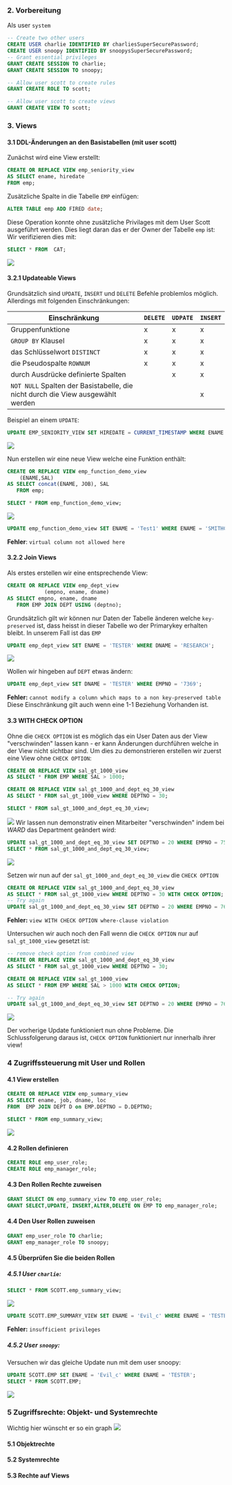### 2. Vorbereitung
Als user `system`

```sql
-- Create two other users
CREATE USER charlie IDENTIFIED BY charliesSuperSecurePassword;
CREATE USER snoopy IDENTIFIED BY snoopysSuperSecurePassword;
-- Grant essential privileges
GRANT CREATE SESSION TO charlie;
GRANT CREATE SESSION TO snoopy;

-- Allow user scott to create rules
GRANT CREATE ROLE TO scott;

-- Allow user scott to create views
GRANT CREATE VIEW TO scott;
```

### 3. Views

#### 3.1 DDL-Änderungen an den Basistabellen (mit user scott)

Zunächst wird eine View erstellt:

```sql
CREATE OR REPLACE VIEW emp_seniority_view
AS SELECT ename, hiredate
FROM emp;
```

Zusätzliche Spalte in die Tabelle `EMP` einfügen:

```sql
ALTER TABLE emp ADD FIRED date;
```

Diese Operation konnte ohne zusätzliche Privilages mit dem User Scott ausgeführt werden. Dies liegt daran das er der Owner der Tabelle `emp` ist: Wir verifizieren dies mit:

```sql
SELECT * FROM  CAT;
```

![](img/f8a44ea2.png)

#### 3.2.1 Updateable Views

Grundsätzlich sind `UPDATE`, `INSERT` und `DELETE` Befehle problemlos möglich. Allerdings mit folgenden Einschränkungen:

| Einschränkung                                                                   | `DELETE` | `UDPATE` | `INSERT` |
|---------------------------------------------------------------------------------|----------|----------|----------|
| Gruppenfunktione                                                                | x        | x        | x        |
| `GROUP BY` Klausel                                                              | x        | x        | x        |
| das Schlüsselwort `DISTINCT`                                                    | x        | x        | x        |
| die Pseudospalte `ROWNUM`                                                       | x        | x        | x        |
| durch Ausdrücke definierte Spalten                                              |          | x        | x        |
| `NOT NULL` Spalten der Basistabelle, die nicht durch die View ausgewählt werden |          |          | x        |

Beispiel an einem `UPDATE`:

```sql
UPDATE EMP_SENIORITY_VIEW SET HIREDATE = CURRENT_TIMESTAMP WHERE ENAME = 'SMITH';
```

![](img/5440c20c.png)

Nun erstellen wir eine neue View welche eine Funktion enthält:

```sql
CREATE OR REPLACE VIEW emp_function_demo_view
    (ENAME,SAL)
AS SELECT concat(ENAME, JOB), SAL
   FROM emp;
```

```sql
SELECT * FROM emp_function_demo_view;
```

![](img/0c638108.png)

```sql
UPDATE emp_function_demo_view SET ENAME = 'Test1' WHERE ENAME = 'SMITHCLERK';
```

**Fehler**: `virtual column not allowed here`

#### 3.2.2 Join Views

Als erstes erstellen wir eine entsprechende View:

```sql
CREATE OR REPLACE VIEW emp_dept_view
            (empno, ename, dname)
AS SELECT empno, ename, dname
   FROM EMP JOIN DEPT USING (deptno);
```

Grundsätzlich gilt wir können nur Daten der Tabelle änderen welche `key-preserved` ist, dass heisst in dieser Tabelle wo der Primarykey erhalten bleibt. In unserem Fall ist das `EMP`

```sql
UPDATE emp_dept_view SET ENAME = 'TESTER' WHERE DNAME = 'RESEARCH';
```

![](img/bb99f197.png)

Wollen wir hingeben auf `DEPT` etwas ändern:

```sql
UPDATE emp_dept_view SET DNAME = 'TESTER' WHERE EMPNO = '7369';
```

**Fehler:** `cannot modify a column which maps to a non key-preserved table` Diese Einschränkung gilt auch wenn eine 1-1 Beziehung Vorhanden ist.

#### 3.3 WITH CHECK OPTION

Ohne die `CHECK OPTION` ist es möglich das ein User Daten aus der View "verschwinden" lassen kann - er kann Änderungen durchführen welche in der View nicht sichtbar sind. Um dies zu demonstrieren erstellen wir zuerst eine View ohne `CHECK OPTION`:

```sql
CREATE OR REPLACE VIEW sal_gt_1000_view
AS SELECT * FROM EMP WHERE SAL > 1000;

CREATE OR REPLACE VIEW sal_gt_1000_and_dept_eq_30_view
AS SELECT * FROM sal_gt_1000_view WHERE DEPTNO = 30;

SELECT * FROM sal_gt_1000_and_dept_eq_30_view;
```
![](img/screen002.png)
Wir lassen nun demonstrativ einen Mitarbeiter "verschwinden" indem bei _WARD_ das Department geändert wird:
```sql
UPDATE sal_gt_1000_and_dept_eq_30_view SET DEPTNO = 20 WHERE EMPNO = 7521;
SELECT * FROM sal_gt_1000_and_dept_eq_30_view;
```
![](img/screen003.png)

Setzen wir nun auf der `sal_gt_1000_and_dept_eq_30_view` die `CHECK OPTION`
```sql
CREATE OR REPLACE VIEW sal_gt_1000_and_dept_eq_30_view
AS SELECT * FROM sal_gt_1000_view WHERE DEPTNO = 30 WITH CHECK OPTION;
-- Try again
UPDATE sal_gt_1000_and_dept_eq_30_view SET DEPTNO = 20 WHERE EMPNO = 7654;
```
**Fehler:** `view WITH CHECK OPTION where-clause violation`

Untersuchen wir auch noch den Fall wenn die `CHECK OPTION` nur auf `sal_gt_1000_view` gesetzt ist:
```sql
-- remove check option from combined view
CREATE OR REPLACE VIEW sal_gt_1000_and_dept_eq_30_view
AS SELECT * FROM sal_gt_1000_view WHERE DEPTNO = 30;

CREATE OR REPLACE VIEW sal_gt_1000_view
AS SELECT * FROM EMP WHERE SAL > 1000 WITH CHECK OPTION;

-- Try again
UPDATE sal_gt_1000_and_dept_eq_30_view SET DEPTNO = 20 WHERE EMPNO = 7654;
```
![](img/screen004.png)

Der vorherige Update funktioniert nun ohne Probleme. Die Schlussfolgerung daraus ist, `CHECK OPTION` funktioniert nur innerhalb
ihrer view!

### 4 Zugriffssteuerung mit User und Rollen
#### 4.1 View erstellen
```sql
CREATE OR REPLACE VIEW emp_summary_view
AS SELECT ename, job, dname, loc
FROM  EMP JOIN DEPT D on EMP.DEPTNO = D.DEPTNO;

SELECT * FROM emp_summary_view;
```
![](img/cead1377.png)
#### 4.2 Rollen definieren
```sql
CREATE ROLE emp_user_role;
CREATE ROLE emp_manager_role;
```
#### 4.3 Den Rollen Rechte zuweisen
```sql
GRANT SELECT ON emp_summary_view TO emp_user_role;
GRANT SELECT,UPDATE, INSERT,ALTER,DELETE ON EMP TO emp_manager_role;
```
#### 4.4 Den User Rollen zuweisen
```sql
GRANT emp_user_role TO charlie;
GRANT emp_manager_role TO snoopy;
```
#### 4.5 Überprüfen Sie die beiden Rollen
##### 4.5.1 User `charlie`:
```sql
SELECT * FROM SCOTT.emp_summary_view;
```
![](img/3378ac31.png)
```sql
UPDATE SCOTT.EMP_SUMMARY_VIEW SET ENAME = 'Evil_c' WHERE ENAME = 'TESTER';
```
**Fehler:** `insufficient privileges`

##### 4.5.2 User `snoopy`:
Versuchen wir das gleiche Update nun mit dem user snoopy:
```sql
UPDATE SCOTT.EMP SET ENAME = 'Evil_c' WHERE ENAME = 'TESTER';
SELECT * FROM SCOTT.EMP;
```
![](img/Screenshot%20from%202020-03-22%2013-57-51.png)


### 5 Zugriffsrechte: Objekt- und Systemrechte

Wichtig hier wünscht er so ein graph ![](img/graph_example.jpg)

#### 5.1 Objektrechte

#### 5.2 Systemrechte

#### 5.3 Rechte auf Views
